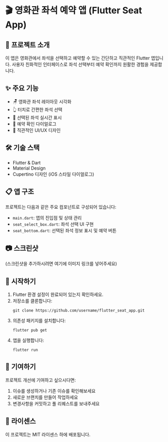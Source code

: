 # 🎬 영화관 좌석 예약 앱 (Flutter Seat App)

## 📱 프로젝트 소개

이 앱은 영화관에서 좌석을 선택하고 예약할 수 있는 간단하고 직관적인 Flutter 앱입니다. 사용자 친화적인 인터페이스로 좌석 선택부터 예약 확인까지 원활한 경험을 제공합니다.

## ✨ 주요 기능

- 🪑 영화관 좌석 레이아웃 시각화
- 👆 터치로 간편한 좌석 선택
- 🔄 선택된 좌석 실시간 표시
- 📝 예약 확인 다이얼로그
- 🎨 직관적인 UI/UX 디자인

## 🛠️ 기술 스택

- Flutter & Dart
- Material Design
- Cupertino 디자인 (iOS 스타일 다이얼로그)

## 📋 앱 구조

프로젝트는 다음과 같은 주요 컴포넌트로 구성되어 있습니다:

- `main.dart`: 앱의 진입점 및 상태 관리
- `seat_select_box.dart`: 좌석 선택 UI 구현
- `seat_bottom.dart`: 선택된 좌석 정보 표시 및 예약 버튼

## 📷 스크린샷

(스크린샷을 추가하시려면 여기에 이미지 링크를 넣어주세요)

## 🚀 시작하기

1. Flutter 환경 설정이 완료되어 있는지 확인하세요.
2. 저장소를 클론합니다:
   ```
   git clone https://github.com/username/flutter_seat_app.git
   ```
3. 의존성 패키지를 설치합니다:
   ```
   flutter pub get
   ```
4. 앱을 실행합니다:
   ```
   flutter run
   ```

## 🤝 기여하기

프로젝트 개선에 기여하고 싶으시다면:

1. 이슈를 생성하거나 기존 이슈를 확인해보세요
2. 새로운 브랜치를 만들어 작업하세요
3. 변경사항을 커밋하고 풀 리퀘스트를 보내주세요

## 📝 라이센스

이 프로젝트는 MIT 라이센스 하에 배포됩니다.
